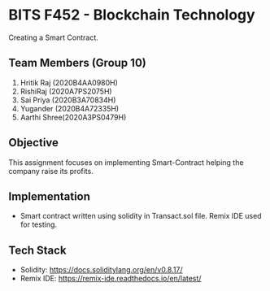 # BITS F452 - Blockchain Technology

Creating a Smart Contract.

## Team Members (Group 10)
<ol>
  <li>Hritik Raj (2020B4AA0980H) </li>
  <li>RishiRaj (2020A7PS2075H) </li>
  <li>Sai Priya (2020B3A70834H)</li>
  <li>Yugander (2020B4A72335H)</li>
  <li>Aarthi Shree(2020A3PS0479H)</li>
</ol>
 
## Objective 
This assignment focuses on implementing Smart-Contract helping the company raise its profits.

## Implementation
- Smart contract written using solidity in Transact.sol file. Remix IDE used for testing.


## Tech Stack
- Solidity: https://docs.soliditylang.org/en/v0.8.17/
- Remix IDE: https://remix-ide.readthedocs.io/en/latest/
